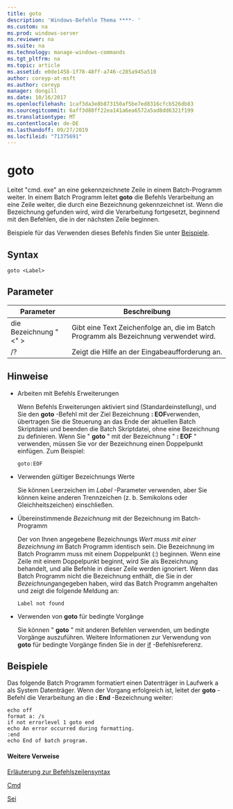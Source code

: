 ```yaml
---
title: goto
description: 'Windows-Befehle Thema ****- '
ms.custom: na
ms.prod: windows-server
ms.reviewer: na
ms.suite: na
ms.technology: manage-windows-commands
ms.tgt_pltfrm: na
ms.topic: article
ms.assetid: e0de1458-1f78-48ff-a746-c285a945a510
author: coreyp-at-msft
ms.author: coreyp
manager: dongill
ms.date: 10/16/2017
ms.openlocfilehash: 1caf3da3e8b873150af5be7ed8316cfcb526db83
ms.sourcegitcommit: 6aff3d88ff22ea141a6ea6572a5ad8dd6321f199
ms.translationtype: MT
ms.contentlocale: de-DE
ms.lasthandoff: 09/27/2019
ms.locfileid: "71375691"
---
```

# <a name="goto"></a>goto



Leitet "cmd. exe" an eine gekennzeichnete Zeile in einem Batch-Programm weiter. In einem Batch Programm leitet **goto** die Befehls Verarbeitung an eine Zeile weiter, die durch eine Bezeichnung gekennzeichnet ist. Wenn die Bezeichnung gefunden wird, wird die Verarbeitung fortgesetzt, beginnend mit den Befehlen, die in der nächsten Zeile beginnen.

Beispiele für das Verwenden dieses Befehls finden Sie unter [Beispiele](#BKMK_examples).

## <a name="syntax"></a>Syntax

```
goto <Label> 
```

## <a name="parameters"></a>Parameter

|Parameter|Beschreibung|
|---------|-----------|
|die Bezeichnung "\<" >|Gibt eine Text Zeichenfolge an, die im Batch Programm als Bezeichnung verwendet wird.|
|/?|Zeigt die Hilfe an der Eingabeaufforderung an.|

## <a name="remarks"></a>Hinweise

-   Arbeiten mit Befehls Erweiterungen

    Wenn Befehls Erweiterungen aktiviert sind (Standardeinstellung), und Sie den **goto** -Befehl mit der Ziel Bezeichnung **: EOF**verwenden, übertragen Sie die Steuerung an das Ende der aktuellen Batch Skriptdatei und beenden die Batch Skriptdatei, ohne eine Bezeichnung zu definieren. Wenn Sie " **goto** " mit der Bezeichnung " **: EOF** " verwenden, müssen Sie vor der Bezeichnung einen Doppelpunkt einfügen. Zum Beispiel:  
    ```
    goto:EOF
    ```  
-   Verwenden gültiger Bezeichnungs Werte

    Sie können Leerzeichen im *Label* -Parameter verwenden, aber Sie können keine anderen Trennzeichen (z. b. Semikolons oder Gleichheitszeichen) einschließen.
-   Übereinstimmende *Bezeichnung* mit der Bezeichnung im Batch-Programm

    Der von Ihnen angegebene Bezeichnungs *Wert muss mit einer Bezeichnung im* Batch Programm identisch sein. Die Bezeichnung im Batch Programm muss mit einem Doppelpunkt (:) beginnen. Wenn eine Zeile mit einem Doppelpunkt beginnt, wird Sie als Bezeichnung behandelt, und alle Befehle in dieser Zeile werden ignoriert. Wenn das Batch Programm nicht die Bezeichnung enthält, die Sie in der *Bezeichnung*angegeben haben, wird das Batch Programm angehalten und zeigt die folgende Meldung an:  
    ```
    Label not found
    ```  
-   Verwenden von **goto** für bedingte Vorgänge

    Sie können " **goto** " mit anderen Befehlen verwenden, um bedingte Vorgänge auszuführen. Weitere Informationen zur Verwendung von **goto** für bedingte Vorgänge finden Sie in der [if](if.md) -Befehlsreferenz.

## <a name="BKMK_examples"></a>Beispiele

Das folgende Batch Programm formatiert einen Datenträger in Laufwerk a als System Datenträger. Wenn der Vorgang erfolgreich ist, leitet der **goto** -Befehl die Verarbeitung an die **: End** -Bezeichnung weiter:
```
echo off
format a: /s
if not errorlevel 1 goto end
echo An error occurred during formatting.
:end
echo End of batch program. 
```

#### <a name="additional-references"></a>Weitere Verweise

[Erläuterung zur Befehlszeilensyntax](command-line-syntax-key.md)

[Cmd](cmd.md)

[Sei](if.md)
